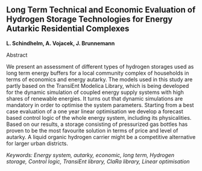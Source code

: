 ## Long Term Technical and Economic Evaluation of Hydrogen Storage Technologies for Energy Autarkic Residential Complexes

**L. Schindhelm, A. Vojacek, J. Brunnemann**

Abstract

We present an assessment of different types of hydrogen
storages used as long term energy buffers for a local community
complex of households in terms of economics and
energy autarky. The models used in this study are partly
based on the TransiEnt Modelica Library, which is being
developed for the dynamic simulation of coupled energy
supply systems with high shares of renewable energies. It
turns out that dynamic simulations are mandatory in order
to optimise the system parameters. Starting from a best
case evaluation of a one year linear optimisation we develop
a forecast based control logic of the whole energy
system, including its physicalities. Based on our results, a
storage consisting of pressurized gas bottles has proven to
be the most favourite solution in terms of price and level
of autarky. A liquid organic hydrogen carrier might be a
competitive alternative for larger urban districts.

*Keywords: Energy system, autarky, economic, long term, Hydrogen storage, Control logic, TransiEnt library, ClaRa library, Linear optimisation*
